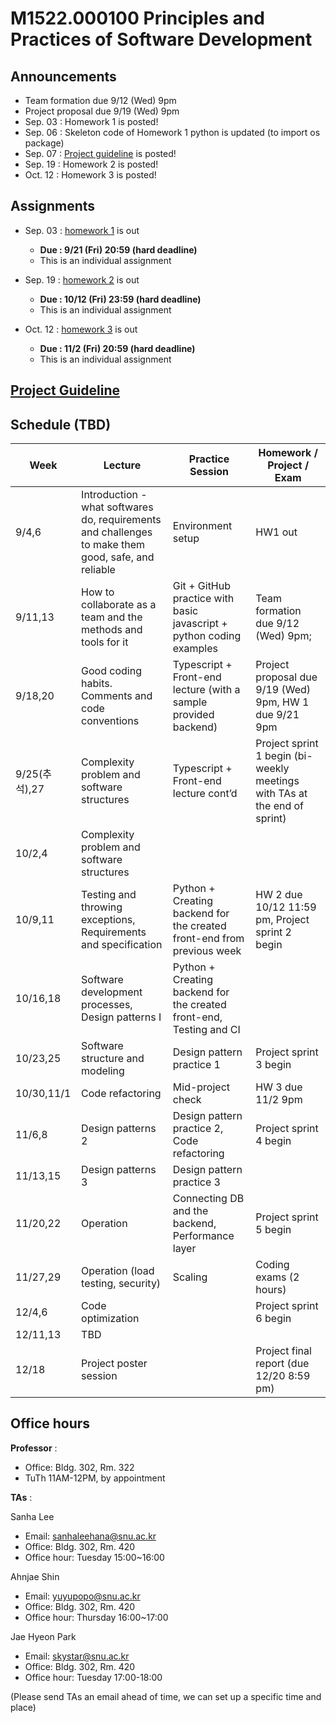# M1522.000100 Principles and Practices of Software Development

## Announcements

- Team formation due 9/12 (Wed) 9pm
- Project proposal due 9/19 (Wed) 9pm
- Sep. 03 : Homework 1 is posted!
- Sep. 06 : Skeleton code of Homework 1 python is updated (to import os package)
- Sep. 07 : [Project guideline](project/README.md) is posted!
- Sep. 19 : Homework 2 is posted!
- Oct. 12 : Homework 3 is posted!
  
## Assignments

- Sep. 03 : [homework 1](hw1) is out
  - **Due : 9/21 (Fri) 20:59 (hard deadline)**
  - This is an individual assignment
 
- Sep. 19 : [homework 2](hw2) is out
  - **Due : 10/12 (Fri) 23:59 (hard deadline)**
  - This is an individual assignment

- Oct. 12 : [homework 3](hw3) is out
  - **Due : 11/2 (Fri) 20:59 (hard deadline)**
  - This is an individual assignment

## [Project Guideline](project)

## Schedule (TBD)
| Week  | Lecture | Practice Session | Homework / Project / Exam |
|-------|---------|------------------|--------------------|
|9/4,6 | Introduction - what softwares do, requirements and challenges to make them good, safe, and reliable | Environment setup | HW1 out |
|9/11,13| How to collaborate as a team and the methods and tools for it | Git + GitHub practice with basic javascript + python coding examples | Team formation due 9/12 (Wed) 9pm; |
|9/18,20 | Good coding habits. Comments and code conventions | Typescript + Front-end lecture (with a sample provided backend) |  Project proposal due 9/19 (Wed) 9pm, HW 1 due 9/21 9pm |
|9/25(추석),27 | Complexity problem and software structures | Typescript + Front-end lecture cont’d |  Project sprint 1 begin (bi-weekly meetings with TAs at the end of sprint) | 
|10/2,4 | Complexity problem and software structures | |  |
|10/9,11 | Testing and throwing exceptions, Requirements and specification | Python + Creating backend for the created front-end from previous week | HW 2 due 10/12 11:59 pm, Project sprint 2 begin |
|10/16,18 | Software development processes, Design patterns I | Python + Creating backend for the created front-end, Testing and CI | |
|10/23,25 | Software structure and modeling | Design pattern practice 1 | Project sprint 3 begin |
|10/30,11/1 | Code refactoring | Mid-project check | HW 3 due 11/2 9pm |
|11/6,8 | Design patterns 2 | Design pattern practice 2, Code refactoring | Project sprint 4 begin |
|11/13,15 | Design patterns 3 | Design pattern practice 3  |  |
|11/20,22 | Operation | Connecting DB and the backend, Performance layer | Project sprint 5 begin |
|11/27,29 | Operation (load testing, security) | Scaling | Coding exams (2 hours) |
|12/4,6 | Code optimization | | Project sprint 6 begin |
|12/11,13 | TBD | | |
|12/18 | Project poster session | | Project final report (due 12/20 8:59 pm) |

## Office hours
**Professor** : 
  - Office: Bldg. 302, Rm. 322
  - TuTh 11AM-12PM, by appointment
  
**TAs** :

Sanha Lee
  - Email: sanhaleehana@snu.ac.kr
  - Office: Bldg. 302, Rm. 420
  - Office hour: Tuesday 15:00~16:00

Ahnjae Shin
  - Email: yuyupopo@snu.ac.kr
  - Office: Bldg. 302, Rm. 420
  - Office hour: Thursday 16:00~17:00

Jae Hyeon Park
  - Email: skystar@snu.ac.kr
  - Office: Bldg. 302, Rm. 420
  - Office hour: Tuesday 17:00-18:00

(Please send TAs an email ahead of time, we can set up a specific time and place)

